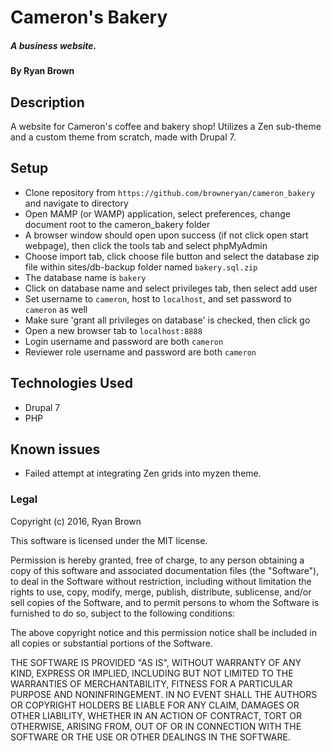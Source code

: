 # Cameron's Bakery
##### A business website.

#### By Ryan Brown

## Description

A website for Cameron's coffee and bakery shop!  Utilizes a Zen sub-theme and a custom theme from scratch, made with Drupal 7.

## Setup

* Clone repository from `https://github.com/browneryan/cameron_bakery` and navigate to directory
* Open MAMP (or WAMP) application, select preferences, change document root to the cameron_bakery folder
* A browser window should open upon success (if not click open start webpage), then click the tools tab and select phpMyAdmin
* Choose import tab, click choose file button and select the database zip file within sites/db-backup folder named `bakery.sql.zip`
* The database name is `bakery`
* Click on database name and select privileges tab, then select add user
* Set username to `cameron`, host to `localhost`, and set password to `cameron` as well
* Make sure 'grant all privileges on database' is checked, then click go
* Open a new browser tab to `localhost:8888`
* Login username and password are both `cameron`
* Reviewer role username and password are both `cameron`

## Technologies Used

* Drupal 7
* PHP

## Known issues

* Failed attempt at integrating Zen grids into myzen theme.

### Legal

Copyright (c) 2016, Ryan Brown

This software is licensed under the MIT license.

Permission is hereby granted, free of charge, to any person obtaining a copy of this software and associated documentation files (the "Software"), to deal in the Software without restriction, including without limitation the rights to use, copy, modify, merge, publish, distribute, sublicense, and/or sell copies of the Software, and to permit persons to whom the Software is furnished to do so, subject to the following conditions:

The above copyright notice and this permission notice shall be included in all copies or substantial portions of the Software.

THE SOFTWARE IS PROVIDED "AS IS", WITHOUT WARRANTY OF ANY KIND, EXPRESS OR IMPLIED, INCLUDING BUT NOT LIMITED TO THE WARRANTIES OF MERCHANTABILITY, FITNESS FOR A PARTICULAR PURPOSE AND NONINFRINGEMENT. IN NO EVENT SHALL THE AUTHORS OR COPYRIGHT HOLDERS BE LIABLE FOR ANY CLAIM, DAMAGES OR OTHER LIABILITY, WHETHER IN AN ACTION OF CONTRACT, TORT OR OTHERWISE, ARISING FROM, OUT OF OR IN CONNECTION WITH THE SOFTWARE OR THE USE OR OTHER DEALINGS IN THE SOFTWARE.
